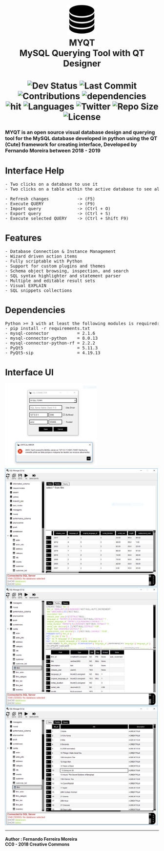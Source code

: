 <h1 align="center">
    <br>
    <img src="assets/Interface/ui_database.png" alt="logo" width="100">
    <br>
    MYQT
    <br>
    MySQL Querying Tool with QT Designer
    </br>
</h1>

<h1 align="center">
    <img src="https://img.shields.io/badge/Status-in%20progress-yellowgreen.svg" alt="Dev Status" width="130"/>
    <img src="https://img.shields.io/github/last-commit/zisongbr/MYQT.svg" alt="Last Commit" width="165"/>
    <img src="https://img.shields.io/badge/contributions-welcome-brightgreen.svg" alt="Contributions" width="150"/>
    <img src="https://david-dm.org/zisongbr/MYQT.svg" alt="dependencies" width="150"/>    
    </br>
    <img src="http://hits.dwyl.io/zisongbr/MYQT.svg" alt="hit" width="75"/>
    <img src="https://img.shields.io/github/languages/count/zisongbr/MYQT.svg" alt="Languages" width="90"/>
    <img src="https://img.shields.io/twitter/follow/nando_ferreira2.svg?label=Twitter" alt="Twitter"/>
    <img src="https://img.shields.io/github/repo-size/zisongbr/MYQT.svg" alt="Repo Size"/>
    <img src="https://img.shields.io/badge/license-wtfpl-green.svg" alt="License"/>
    </br>
</h1>

### MYQT is an open source visual database design and querying tool for the MySQL database developed in python using the QT (Cute) framework for creating  interface, Developed by Fernando Moreira between 2018 - 2019

# **Interface Help**
<pre>
- Two clicks on a database to use it
- Two clicks on a table within the active database to see all your information

- Refresh changes           -> (F5)
- Execute QUERY             -> (F9) 
- Import query              -> (Ctrl + O) 
- Export query              -> (Ctrl + S) 
- Execute selected QUERY    -> (Ctrl + Shift F9)
</pre>


# **Features**
<pre>
- Database Connection & Instance Management
- Wizard driven action items
- Fully scriptable with Python
- Support for custom plugins and themes
- Schema object browsing, inspection, and search
- SQL syntax highlighter and statement parser
- Multiple and editable result sets
- Visual EXPLAIN
- SQL snippets collections
</pre>

# **Dependencies**

<pre>
Python >= 3 with at least the following modules is required:
- pip install -r requirements.txt
- mysql-connector           = 2.1.6
- mysql-connector-python    = 8.0.13
- mysql-connector-python-rf = 2.2.2
- PyQt5                     = 5.11.3
- PyQt5-sip                 = 4.19.13   
</pre>

# **Interface UI**
<img src="assets/prints/connector.PNG"    alt="Server Connector"  width="300"/></br>
<img src="assets/prints/manager.PNG"      alt="Query Manager"     width="500"/>
<img src="assets/prints/table_script.PNG" alt="Table Types"       width="500"/>
<img src="assets/prints/data.PNG"         alt="Table Content"     width="500"/>

---

#### Author : Fernando Ferreira Moreira <br> CC0 - 2018 Creative Commons
